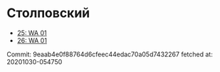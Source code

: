 # Столповский
- [25: WA 01](25.md)
- [26: WA 01](26.md)

Commit: 9eaab4e0f88764d6cfeec44edac70a05d7432267
 fetched at: 20201030-054750
